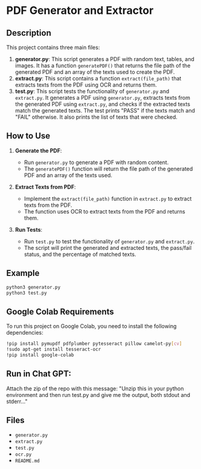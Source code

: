 
# PDF Generator and Extractor

## Description

This project contains three main files:

1. **generator.py**: This script generates a PDF with random text, tables, and images. It has a function `generatePDF()` that returns the file path of the generated PDF and an array of the texts used to create the PDF.
2. **extract.py**: This script contains a function `extract(file_path)` that extracts texts from the PDF using OCR and returns them.
3. **test.py**: This script tests the functionality of `generator.py` and `extract.py`. It generates a PDF using `generator.py`, extracts texts from the generated PDF using `extract.py`, and checks if the extracted texts match the generated texts. The test prints "PASS" if the texts match and "FAIL" otherwise. It also prints the list of texts that were checked.

## How to Use

1. **Generate the PDF**:
    - Run `generator.py` to generate a PDF with random content.
    - The `generatePDF()` function will return the file path of the generated PDF and an array of the texts used.

2. **Extract Texts from PDF**:
    - Implement the `extract(file_path)` function in `extract.py` to extract texts from the PDF.
    - The function uses OCR to extract texts from the PDF and returns them.

3. **Run Tests**:
    - Run `test.py` to test the functionality of `generator.py` and `extract.py`.
    - The script will print the generated and extracted texts, the pass/fail status, and the percentage of matched texts.

## Example

```bash
python3 generator.py
python3 test.py
```

## Google Colab Requirements

To run this project on Google Colab, you need to install the following dependencies:

```bash
!pip install pymupdf pdfplumber pytesseract pillow camelot-py[cv]
!sudo apt-get install tesseract-ocr
!pip install google-colab
```

## Run in Chat GPT:

Attach the zip of the repo with this message: "Unzip this in your python environment and then run test.py and give me the output, both stdout and stderr..." 

## Files

- `generator.py`
- `extract.py`
- `test.py`
- `ocr.py`
- `README.md`

